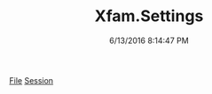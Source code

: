 ﻿---
title: Xfam.Settings
date: 6/13/2016 8:14:47 PM
---

[File](T-Xfam.Settings.File.html)
[Session](T-Xfam.Settings.Session.html)
